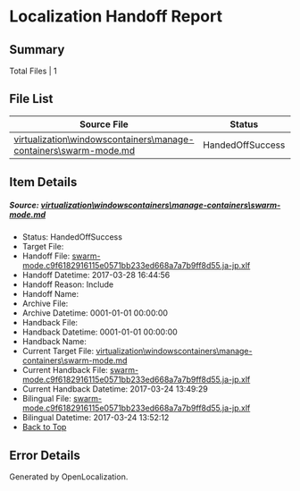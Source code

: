 # <a name='report-top'></a> Localization Handoff Report

## Summary
 Total Files | 1

## File List
 Source File | Status | Details 
 ----------- | ------ | ------- 
 [virtualization\windowscontainers\manage-containers\swarm-mode.md](https://github.com/Microsoft/Virtualization-Documentation-Private/blob/83a9a2e18a3f031fc8e07c56806df132d1ef0b6d/virtualization/windowscontainers/manage-containers/swarm-mode.md) | HandedOffSuccess | [Details](#e11b819c18484d1e90550b7562a9652e9aee8aea302)

## Item Details
##### <a name='e11b819c18484d1e90550b7562a9652e9aee8aea302'></a> Source: [virtualization\windowscontainers\manage-containers\swarm-mode.md](https://github.com/Microsoft/Virtualization-Documentation-Private/blob/83a9a2e18a3f031fc8e07c56806df132d1ef0b6d/virtualization/windowscontainers/manage-containers/swarm-mode.md)
* Status: HandedOffSuccess
* Target File: 
* Handoff File: [swarm-mode.c9f6182916115e0571bb233ed668a7a7b9ff8d55.ja-jp.xlf](https://github.com/Microsoft/Virtualization-Documentation-Private.handoff/blob/835e999fc8a5c162ea91123aa4cb494a0fc732ce/ol-handoff/Microsoft/Virtualization-Documentation-Private.ja-jp/live/swarm-mode.c9f6182916115e0571bb233ed668a7a7b9ff8d55.ja-jp.xlf)
* Handoff Datetime: 2017-03-28 16:44:56
* Handoff Reason: Include
* Handoff Name: 
* Archive File: 
* Archive Datetime: 0001-01-01 00:00:00
* Handback File: 
* Handback Datetime: 0001-01-01 00:00:00
* Handback Name: 
* Current Target File: [virtualization\windowscontainers\manage-containers\swarm-mode.md](https://github.com/Microsoft/Virtualization-Documentation-Private.ja-jp/blob/91030ef0e75c0d62ca730a9927fb3c05707fb87f/virtualization/windowscontainers/manage-containers/swarm-mode.md)
* Current Handback File: [swarm-mode.c9f6182916115e0571bb233ed668a7a7b9ff8d55.ja-jp.xlf](https://github.com/Microsoft/Virtualization-Documentation-Private.handback/blob/6969c74d9ea57e4b4be2660a95b860b9dc396fd6/ol-handback/Microsoft/Virtualization-Documentation-Private.ja-jp/live/swarm-mode.c9f6182916115e0571bb233ed668a7a7b9ff8d55.ja-jp.xlf)
* Current Handback Datetime: 2017-03-24 13:49:29
* Bilingual File: [swarm-mode.c9f6182916115e0571bb233ed668a7a7b9ff8d55.ja-jp.xlf](https://github.com/Microsoft/Virtualization-Documentation-Private.handback/blob/6969c74d9ea57e4b4be2660a95b860b9dc396fd6/ol-handback/Microsoft/Virtualization-Documentation-Private.ja-jp/live/swarm-mode.c9f6182916115e0571bb233ed668a7a7b9ff8d55.ja-jp.xlf)
* Bilingual Datetime: 2017-03-24 13:52:12
* [Back to Top](#report-top)


## Error Details

Generated by OpenLocalization.
